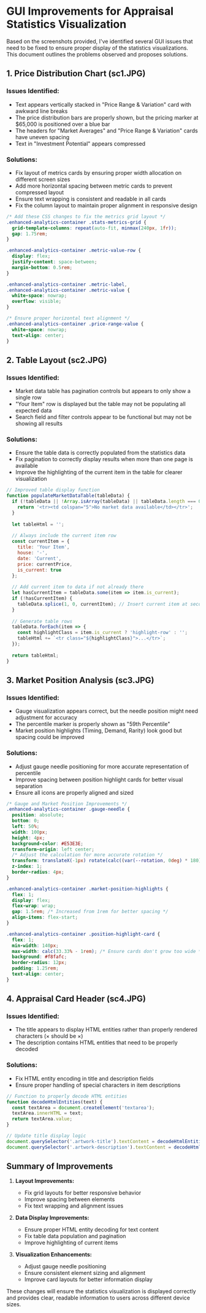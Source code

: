 # GUI Improvements for Appraisal Statistics Visualization

Based on the screenshots provided, I've identified several GUI issues that need to be fixed to ensure proper display of the statistics visualizations. This document outlines the problems observed and proposes solutions.

## 1. Price Distribution Chart (sc1.JPG)

### Issues Identified:
- Text appears vertically stacked in "Price Range & Variation" card with awkward line breaks
- The price distribution bars are properly shown, but the pricing marker at $65,000 is positioned over a blue bar 
- The headers for "Market Averages" and "Price Range & Variation" cards have uneven spacing
- Text in "Investment Potential" appears compressed

### Solutions:
- Fix layout of metrics cards by ensuring proper width allocation on different screen sizes
- Add more horizontal spacing between metric cards to prevent compressed layout
- Ensure text wrapping is consistent and readable in all cards
- Fix the column layout to maintain proper alignment in responsive design

```css
/* Add these CSS changes to fix the metrics grid layout */
.enhanced-analytics-container .stats-metrics-grid {
  grid-template-columns: repeat(auto-fit, minmax(240px, 1fr));
  gap: 1.75rem;
}

.enhanced-analytics-container .metric-value-row {
  display: flex;
  justify-content: space-between;
  margin-bottom: 0.5rem;
}

.enhanced-analytics-container .metric-label,
.enhanced-analytics-container .metric-value {
  white-space: nowrap;
  overflow: visible;
}

/* Ensure proper horizontal text alignment */
.enhanced-analytics-container .price-range-value {
  white-space: nowrap;
  text-align: center;
}
```

## 2. Table Layout (sc2.JPG)

### Issues Identified:
- Market data table has pagination controls but appears to only show a single row
- "Your Item" row is displayed but the table may not be populating all expected data
- Search field and filter controls appear to be functional but may not be showing all results

### Solutions:
- Ensure the table data is correctly populated from the statistics data
- Fix pagination to correctly display results when more than one page is available
- Improve the highlighting of the current item in the table for clearer visualization

```javascript
// Improved table display function
function populateMarketDataTable(tableData) {
  if (!tableData || !Array.isArray(tableData) || tableData.length === 0) {
    return '<tr><td colspan="5">No market data available</td></tr>';
  }
  
  let tableHtml = '';
  
  // Always include the current item row
  const currentItem = {
    title: 'Your Item',
    house: '-',
    date: 'Current',
    price: currentPrice,
    is_current: true
  };
  
  // Add current item to data if not already there
  let hasCurrentItem = tableData.some(item => item.is_current);
  if (!hasCurrentItem) {
    tableData.splice(1, 0, currentItem); // Insert current item at second position
  }
  
  // Generate table rows
  tableData.forEach(item => {
    const highlightClass = item.is_current ? 'highlight-row' : '';
    tableHtml += `<tr class="${highlightClass}">...</tr>`;
  });
  
  return tableHtml;
}
```

## 3. Market Position Analysis (sc3.JPG)

### Issues Identified:
- Gauge visualization appears correct, but the needle position might need adjustment for accuracy
- The percentile marker is properly shown as "59th Percentile"
- Market position highlights (Timing, Demand, Rarity) look good but spacing could be improved

### Solutions:
- Adjust gauge needle positioning for more accurate representation of percentile
- Improve spacing between position highlight cards for better visual separation
- Ensure all icons are properly aligned and sized

```css
/* Gauge and Market Position Improvements */
.enhanced-analytics-container .gauge-needle {
  position: absolute;
  bottom: 0;
  left: 50%;
  width: 100px;
  height: 4px;
  background-color: #E53E3E;
  transform-origin: left center;
  /* Adjust the calculation for more accurate rotation */
  transform: translateX(-1px) rotate(calc((var(--rotation, 0deg) * 180) / 100 - 90deg));
  z-index: 1;
  border-radius: 4px;
}

.enhanced-analytics-container .market-position-highlights {
  flex: 1;
  display: flex;
  flex-wrap: wrap;
  gap: 1.5rem; /* Increased from 1rem for better spacing */
  align-items: flex-start;
}

.enhanced-analytics-container .position-highlight-card {
  flex: 1;
  min-width: 140px;
  max-width: calc(33.33% - 1rem); /* Ensure cards don't grow too wide */
  background: #f8fafc;
  border-radius: 12px;
  padding: 1.25rem;
  text-align: center;
}
```

## 4. Appraisal Card Header (sc4.JPG)

### Issues Identified:
- The title appears to display HTML entities rather than properly rendered characters (&#215; should be ×)
- The description contains HTML entities that need to be properly decoded

### Solutions:
- Fix HTML entity encoding in title and description fields
- Ensure proper handling of special characters in item descriptions

```javascript
// Function to properly decode HTML entities
function decodeHtmlEntities(text) {
  const textArea = document.createElement('textarea');
  textArea.innerHTML = text;
  return textArea.value;
}

// Update title display logic
document.querySelector('.artwork-title').textContent = decodeHtmlEntities(artwork.title);
document.querySelector('.artwork-description').textContent = decodeHtmlEntities(artwork.description);
```

## Summary of Improvements

1. **Layout Improvements:**
   - Fix grid layouts for better responsive behavior
   - Improve spacing between elements
   - Fix text wrapping and alignment issues

2. **Data Display Improvements:**
   - Ensure proper HTML entity decoding for text content
   - Fix table data population and pagination
   - Improve highlighting of current items

3. **Visualization Enhancements:**
   - Adjust gauge needle positioning
   - Ensure consistent element sizing and alignment
   - Improve card layouts for better information display

These changes will ensure the statistics visualization is displayed correctly and provides clear, readable information to users across different device sizes.